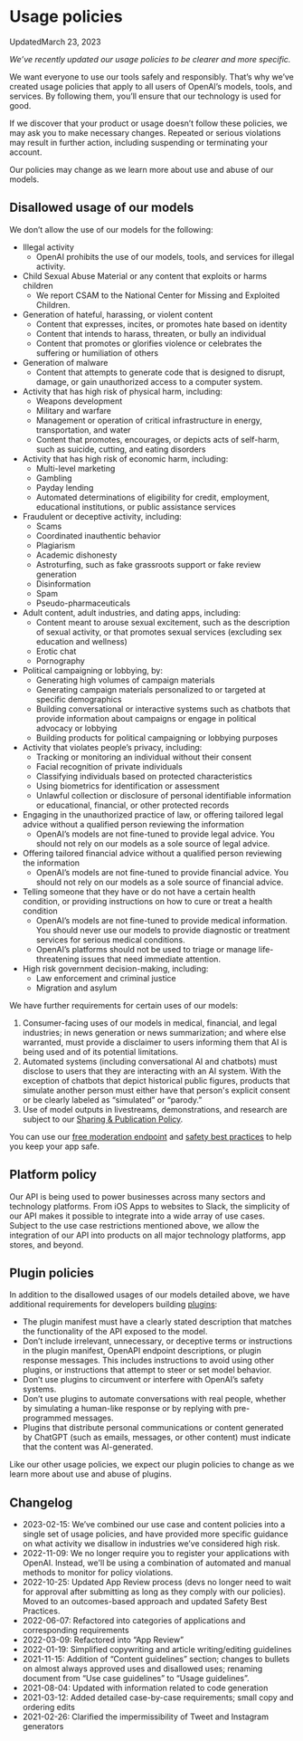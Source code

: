 Usage policies
==============

UpdatedMarch 23, 2023

_We’ve recently updated our usage policies to be clearer and more specific._

  

We want everyone to use our tools safely and responsibly. That’s why we’ve created usage policies that apply to all users of OpenAI’s models, tools, and services. By following them, you’ll ensure that our technology is used for good.

If we discover that your product or usage doesn’t follow these policies, we may ask you to make necessary changes. Repeated or serious violations may result in further action, including suspending or terminating your account.

Our policies may change as we learn more about use and abuse of our models.  

Disallowed usage of our models
------------------------------

We don’t allow the use of our models for the following:

* Illegal activity
    * OpenAI prohibits the use of our models, tools, and services for illegal activity.
* Child Sexual Abuse Material or any content that exploits or harms children
    * We report CSAM to the National Center for Missing and Exploited Children.
* Generation of hateful, harassing, or violent content
    * Content that expresses, incites, or promotes hate based on identity
    * Content that intends to harass, threaten, or bully an individual
    * Content that promotes or glorifies violence or celebrates the suffering or humiliation of others
* Generation of malware
    * Content that attempts to generate code that is designed to disrupt, damage, or gain unauthorized access to a computer system.
* Activity that has high risk of physical harm, including:
    * Weapons development
    * Military and warfare
    * Management or operation of critical infrastructure in energy, transportation, and water
    * Content that promotes, encourages, or depicts acts of self-harm, such as suicide, cutting, and eating disorders
* Activity that has high risk of economic harm, including:
    * Multi-level marketing
    * Gambling
    * Payday lending
    * Automated determinations of eligibility for credit, employment, educational institutions, or public assistance services
* Fraudulent or deceptive activity, including:
    * Scams
    * Coordinated inauthentic behavior
    * Plagiarism
    * Academic dishonesty
    * Astroturfing, such as fake grassroots support or fake review generation
    * Disinformation
    * Spam
    * Pseudo-pharmaceuticals
* Adult content, adult industries, and dating apps, including:
    * Content meant to arouse sexual excitement, such as the description of sexual activity, or that promotes sexual services (excluding sex education and wellness)
    * Erotic chat
    * Pornography
* Political campaigning or lobbying, by:
    * Generating high volumes of campaign materials
    * Generating campaign materials personalized to or targeted at specific demographics
    * Building conversational or interactive systems such as chatbots that provide information about campaigns or engage in political advocacy or lobbying
    * Building products for political campaigning or lobbying purposes
* Activity that violates people’s privacy, including:
    * Tracking or monitoring an individual without their consent
    * Facial recognition of private individuals
    * Classifying individuals based on protected characteristics
    * Using biometrics for identification or assessment
    * Unlawful collection or disclosure of personal identifiable information or educational, financial, or other protected records
* Engaging in the unauthorized practice of law, or offering tailored legal advice without a qualified person reviewing the information
    * OpenAI’s models are not fine-tuned to provide legal advice. You should not rely on our models as a sole source of legal advice.
* Offering tailored financial advice without a qualified person reviewing the information
    * OpenAI’s models are not fine-tuned to provide financial advice. You should not rely on our models as a sole source of financial advice.
* Telling someone that they have or do not have a certain health condition, or providing instructions on how to cure or treat a health condition
    * OpenAI’s models are not fine-tuned to provide medical information. You should never use our models to provide diagnostic or treatment services for serious medical conditions.
    * OpenAI’s platforms should not be used to triage or manage life-threatening issues that need immediate attention.
* High risk government decision-making, including:
    * Law enforcement and criminal justice
    * Migration and asylum  
        

We have further requirements for certain uses of our models:

1. Consumer-facing uses of our models in medical, financial, and legal industries; in news generation or news summarization; and where else warranted, must provide a disclaimer to users informing them that AI is being used and of its potential limitations.
2. Automated systems (including conversational AI and chatbots) must disclose to users that they are interacting with an AI system. With the exception of chatbots that depict historical public figures, products that simulate another person must either have that person's explicit consent or be clearly labeled as “simulated” or “parody.”
3. Use of model outputs in livestreams, demonstrations, and research are subject to our [Sharing & Publication Policy](https://openai.com/api/policies/sharing-publication/).

You can use our [free moderation endpoint](https://platform.openai.com/docs/guides/moderation) and [safety best practices](https://platform.openai.com/docs/guides/safety-best-practices) to help you keep your app safe.  

Platform policy
---------------

Our API is being used to power businesses across many sectors and technology platforms. From iOS Apps to websites to Slack, the simplicity of our API makes it possible to integrate into a wide array of use cases. Subject to the use case restrictions mentioned above, we allow the integration of our API into products on all major technology platforms, app stores, and beyond.  

Plugin policies
---------------

In addition to the disallowed usages of our models detailed above, we have additional requirements for developers building [plugins](https://platform.openai.com/docs/plugins/):

* The plugin manifest must have a clearly stated description that matches the functionality of the API exposed to the model.
* Don’t include irrelevant, unnecessary, or deceptive terms or instructions in the plugin manifest, OpenAPI endpoint descriptions, or plugin response messages. This includes instructions to avoid using other plugins, or instructions that attempt to steer or set model behavior.
* Don’t use plugins to circumvent or interfere with OpenAI’s safety systems.
* Don’t use plugins to automate conversations with real people, whether by simulating a human-like response or by replying with pre-programmed messages.
* Plugins that distribute personal communications or content generated by ChatGPT (such as emails, messages, or other content) must indicate that the content was AI-generated.

Like our other usage policies, we expect our plugin policies to change as we learn more about use and abuse of plugins.  

Changelog
---------

* 2023-02-15: We’ve combined our use case and content policies into a single set of usage policies, and have provided more specific guidance on what activity we disallow in industries we’ve considered high risk.
* 2022-11-09: We no longer require you to register your applications with OpenAI. Instead, we'll be using a combination of automated and manual methods to monitor for policy violations.
* 2022-10-25: Updated App Review process (devs no longer need to wait for approval after submitting as long as they comply with our policies). Moved to an outcomes-based approach and updated Safety Best Practices.
* 2022-06-07: Refactored into categories of applications and corresponding requirements
* 2022-03-09: Refactored into “App Review”
* 2022-01-19: Simplified copywriting and article writing/editing guidelines
* 2021-11-15: Addition of “Content guidelines” section; changes to bullets on almost always approved uses and disallowed uses; renaming document from “Use case guidelines” to “Usage guidelines”.
* 2021-08-04: Updated with information related to code generation
* 2021-03-12: Added detailed case-by-case requirements; small copy and ordering edits
* 2021-02-26: Clarified the impermissibility of Tweet and Instagram generators